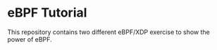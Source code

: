# eBPF Tutorial

This repository contains two different eBPF/XDP exercise to show the power of eBPF.
